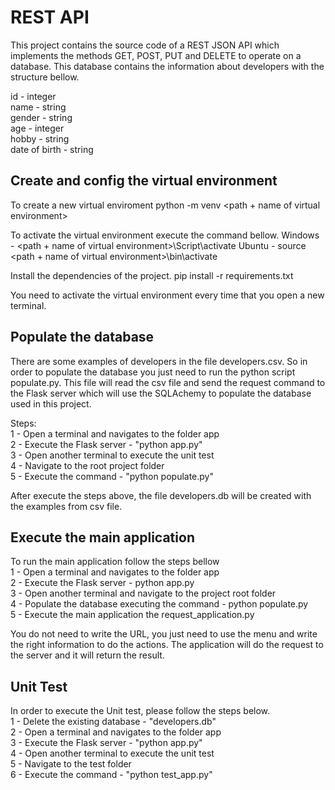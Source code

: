 # REST API
This project contains the source code of a REST JSON API
which implements the methods GET, POST, PUT and DELETE
to operate on a database.
This database contains the information about developers
with the structure bellow.<br />

id - integer<br />
name - string<br />
gender - string<br />
age - integer<br />
hobby - string<br />
date of birth - string<br />

## Create and config the virtual environment
To create a new virtual enviroment
python -m venv <path + name of virtual environment>

To activate the virtual environment execute the command bellow.
Windows - <path + name of virtual environment>\Script\activate
Ubuntu - source <path + name of virtual environment>\bin\activate

Install the dependencies of the project.
pip install -r requirements.txt

You need to activate the virtual environment every time that you open a
new terminal.

## Populate the database
There are some examples of developers in the file developers.csv.
So in order to populate the database you just need to run the python
script populate.py. This file will read the csv file and send the
request command to the Flask server which will use the SQLAchemy to
populate the database used in this project.<br />

Steps:<br />
1 -  Open a terminal and navigates to the folder app<br />
2 - Execute the Flask server - "python app.py"<br />
3 - Open another terminal to execute the unit test<br />
4 - Navigate to the root project folder<br />
5 - Execute the command - "python populate.py"<br />

After execute the steps above, the file developers.db will be created with 
the examples from csv file.

## Execute the main application
To run the main application follow the steps bellow<br />
1 - Open a terminal and navigates to the folder app<br />
2 - Execute the Flask server - python app.py<br />
3 - Open another terminal and navigate to the project root folder<br />
4 - Populate the database executing the command - python populate.py<br />
5 - Execute the main application the request_application.py<br />

You do not need to write the URL, you just need to use the menu and write the right 
information to do the actions. The application will do the request to the server and it
will return the result.

## Unit Test
In order to execute the Unit test, please follow the steps below.<br />
1 - Delete the existing database - "developers.db"<br />
2 - Open a terminal and navigates to the folder app<br />
3 - Execute the Flask server - "python app.py"<br />
4 - Open another terminal to execute the unit test<br />
5 - Navigate to the test folder<br />
6 - Execute the command - "python test_app.py" <br />
